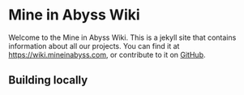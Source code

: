 # Mine in Abyss Wiki

Welcome to the Mine in Abyss Wiki. This is a jekyll site that contains information about all our projects. You can find it at https://wiki.mineinabyss.com, or contribute to it on [GitHub](https://github.com/MineInAbyss/wiki).

## Building locally


